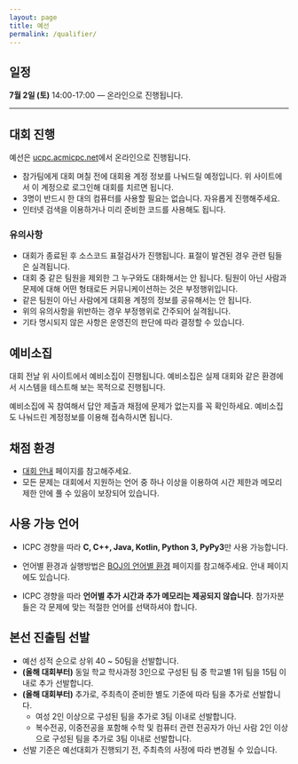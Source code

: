 ```yaml
---
layout: page
title: 예선
permalink: /qualifier/
---
```


## 일정

**7월 2일 (토)** 14:00-17:00 — 온라인으로 진행됩니다.

---

## 대회 진행

예선은 [ucpc.acmicpc.net](https://ucpc.acmicpc.net/info)에서 온라인으로 진행됩니다.

- 참가팀에게 대회 며칠 전에 대회용 계정 정보를 나눠드릴 예정입니다. 위 사이트에서 이 계정으로 로그인해 대회를 치르면 됩니다.
- 3명이 반드시 한 대의 컴퓨터를 사용할 필요는 없습니다. 자유롭게 진행해주세요.
- 인터넷 검색을 이용하거나 미리 준비한 코드를 사용해도 됩니다.

### 유의사항

- 대회가 종료된 후 소스코드 표절검사가 진행됩니다. 표절이 발견된 경우 관련 팀들은 실격됩니다.
- 대회 중 같은 팀원을 제외한 그 누구와도 대화해서는 안 됩니다. 팀원이 아닌 사람과 문제에 대해 어떤 형태로든 커뮤니케이션하는 것은 부정행위입니다.
- 같은 팀원이 아닌 사람에게 대회용 계정의 정보를 공유해서는 안 됩니다.
- 위의 유의사항을 위반하는 경우 부정행위로 간주되어 실격됩니다.
- 기타 명시되지 않은 사항은 운영진의 판단에 따라 결정할 수 있습니다.

## 예비소집

대회 전날 위 사이트에서 예비소집이 진행됩니다. 예비소집은 실제 대회와 같은 환경에서 시스템을 테스트해 보는 목적으로 진행됩니다.

예비소집에 꼭 참여해서 답안 제출과 채점에 문제가 없는지를 꼭 확인하세요.
예비소집도 나눠드린 계정정보를 이용해 접속하시면 됩니다.

## 채점 환경

- [대회 안내](https://ucpc.acmicpc.net/info) 페이지를 참고해주세요.
- 모든 문제는 대회에서 지원하는 언어 중 하나 이상을 이용하여 시간 제한과 메모리 제한 안에 풀 수 있음이 보장되어 있습니다.

## 사용 가능 언어

- ICPC 경향을 따라 **C, C++, Java, Kotlin, Python 3, PyPy3**만 사용 가능합니다.

- 언어별 환경과 실행방법은 [BOJ의 언어별 환경](https://www.acmicpc.net/help/language) 페이지를 참고해주세요. 안내 페이지에도 있습니다.

- ICPC 경향을 따라 **언어별 추가 시간과 추가 메모리는 제공되지 않습니다**. 참가자분들은 각 문제에 맞는 적절한 언어를 선택하셔야 합니다.

## 본선 진출팀 선발

- 예선 성적 순으로 상위 40 ~ 50팀을 선발합니다.
- **(올해 대회부터)** 동일 학교 학사과정 3인으로 구성된 팀 중 학교별 1위 팀을 15팀 이내로 추가 선발합니다.
- **(올해 대회부터)** 추가로, 주최측이 준비한 별도 기준에 따라 팀을 추가로 선발합니다.
  - 여성 2인 이상으로 구성된 팀을 추가로 3팀 이내로 선발합니다.
  - 복수전공, 이중전공을 포함해 수학 및 컴퓨터 관련 전공자가 아닌 사람 2인 이상으로 구성된 팀을 추가로 3팀 이내로 선발합니다.
- 선발 기준은 예선대회가 진행되기 전, 주최측의 사정에 따라 변경될 수 있습니다.
